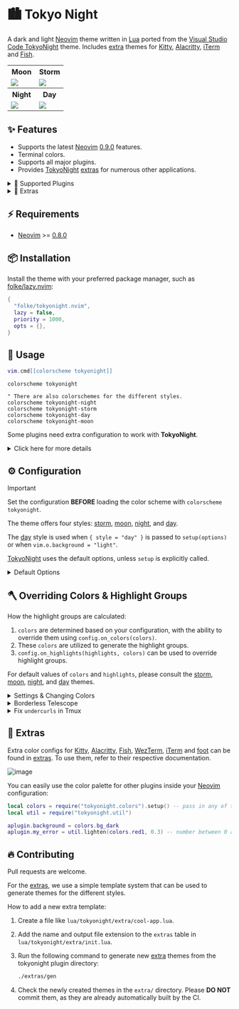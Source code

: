 # 🏙 Tokyo Night

A dark and light [Neovim](https://github.com/neovim/neovim) theme written in
[Lua](https://www.lua.org) ported from the [Visual Studio Code
TokyoNight](https://github.com/enkia/tokyo-night-vscode-theme) theme. Includes
[extra](#-extras) themes for [Kitty](https://sw.kovidgoyal.net/kitty/conf.html),
[Alacritty](https://github.com/alacritty/alacritty),
[iTerm](https://iterm2.com/) and
[Fish](https://fishshell.com/docs/current/index.html).

<table width="100%">
  <tr>
    <th>Moon</th>
    <th>Storm</th>
  </tr>
  <tr>
    <td width="50%">
      <img src="https://user-images.githubusercontent.com/292349/190951628-10ba28a1-57ff-4479-8eab-47400a402242.png" />
    </td>
    <td width="50%">
      <img src="https://user-images.githubusercontent.com/292349/115295095-3a9e5080-a10e-11eb-9aed-6054488c46ce.png" />
    </td>
  </tr>
  <tr>
    <th>Night</th>
    <th>Day</th>
  </tr>
  <tr>
    <td width="50%">
      <img src="https://user-images.githubusercontent.com/292349/115295327-7afdce80-a10e-11eb-89b3-2591262bf95a.png" />
    </td>
    <td width="50%">
      <img src="https://user-images.githubusercontent.com/292349/115996270-78c6c480-a593-11eb-8ed0-7d1400b058f5.png" />
    </td>
  </tr>
</table>

## ✨ Features

- Supports the latest [Neovim](https://github.com/neovim/neovim)
  [0.9.0](https://github.com/neovim/neovim/releases/tag/v0.9.0) features.
- Terminal colors.
- Supports all major plugins.
- Provides [TokyoNight](https://github.com/folke/tokyonight.nvim)
  [extras](#-extras) for numerous other applications.

<details>
<summary>🎨 Supported Plugins</summary>

<!-- plugins:start -->

| Plugin | Source |
| --- | --- |
| [aerial.nvim](https://github.com/stevearc/aerial.nvim) | [`aerial`](lua/tokyonight/groups/aerial.lua) |
| [ale](https://github.com/dense-analysis/ale) | [`ale`](lua/tokyonight/groups/ale.lua) |
| [alpha-nvim](https://github.com/goolord/alpha-nvim) | [`alpha`](lua/tokyonight/groups/alpha.lua) |
| [barbar.nvim](https://github.com/romgrk/barbar.nvim) | [`barbar`](lua/tokyonight/groups/barbar.lua) |
| [bufferline.nvim](https://github.com/akinsho/bufferline.nvim) | [`bufferline`](lua/tokyonight/groups/bufferline.lua) |
| [nvim-cmp](https://github.com/hrsh7th/nvim-cmp) | [`cmp`](lua/tokyonight/groups/cmp.lua) |
| [nvim-dap](https://github.com/mfussenegger/nvim-dap) | [`dap`](lua/tokyonight/groups/dap.lua) |
| [dashboard-nvim](https://github.com/glepnir/dashboard-nvim) | [`dashboard`](lua/tokyonight/groups/dashboard.lua) |
| [flash.nvim](https://github.com/folke/flash.nvim) | [`flash`](lua/tokyonight/groups/flash.lua) |
| [fzf-lua](https://github.com/ibhagwan/fzf-lua) | [`fzf`](lua/tokyonight/groups/fzf.lua) |
| [vim-gitgutter](https://github.com/airblade/vim-gitgutter) | [`gitgutter`](lua/tokyonight/groups/gitgutter.lua) |
| [gitsigns.nvim](https://github.com/lewis6991/gitsigns.nvim) | [`gitsigns`](lua/tokyonight/groups/gitsigns.lua) |
| [glyph-palette.vim](https://github.com/lambdalisue/glyph-palette.vim) | [`glyph-palette`](lua/tokyonight/groups/glyph-palette.lua) |
| [headlines.nvim](https://github.com/lukas-reineke/headlines.nvim) | [`headlines`](lua/tokyonight/groups/headlines.lua) |
| [hop.nvim](https://github.com/phaazon/hop.nvim) | [`hop`](lua/tokyonight/groups/hop.lua) |
| [vim-illuminate](https://github.com/RRethy/vim-illuminate) | [`illuminate`](lua/tokyonight/groups/illuminate.lua) |
| [indent-blankline.nvim](https://github.com/lukas-reineke/indent-blankline.nvim) | [`indent-blankline`](lua/tokyonight/groups/indent-blankline.lua) |
| [indentmini.nvim](https://github.com/nvimdev/indentmini.nvim) | [`indentmini`](lua/tokyonight/groups/indentmini.lua) |
| [lazy.nvim](https://github.com/folke/lazy.nvim) | [`lazy`](lua/tokyonight/groups/lazy.lua) |
| [leap.nvim](https://github.com/ggandor/leap.nvim) | [`leap`](lua/tokyonight/groups/leap.lua) |
| [lspsaga.nvim](https://github.com/glepnir/lspsaga.nvim) | [`lspsaga`](lua/tokyonight/groups/lspsaga.lua) |
| [mini.animate](https://github.com/echasnovski/mini.animate) | [`mini_animate`](lua/tokyonight/groups/mini_animate.lua) |
| [mini.clue](https://github.com/echasnovski/mini.clue) | [`mini_clue`](lua/tokyonight/groups/mini_clue.lua) |
| [mini.completion](https://github.com/echasnovski/mini.completion) | [`mini_completion`](lua/tokyonight/groups/mini_completion.lua) |
| [mini.cursorword](https://github.com/echasnovski/mini.cursorword) | [`mini_cursorword`](lua/tokyonight/groups/mini_cursorword.lua) |
| [mini.deps](https://github.com/echasnovski/mini.deps) | [`mini_deps`](lua/tokyonight/groups/mini_deps.lua) |
| [mini.diff](https://github.com/echasnovski/mini.diff) | [`mini_diff`](lua/tokyonight/groups/mini_diff.lua) |
| [mini.files](https://github.com/echasnovski/mini.files) | [`mini_files`](lua/tokyonight/groups/mini_files.lua) |
| [mini.hipatterns](https://github.com/echasnovski/mini.hipatterns) | [`mini_hipatterns`](lua/tokyonight/groups/mini_hipatterns.lua) |
| [mini.icons](https://github.com/echasnovski/mini.icons) | [`mini_icons`](lua/tokyonight/groups/mini_icons.lua) |
| [mini.indentscope](https://github.com/echasnovski/mini.indentscope) | [`mini_indentscope`](lua/tokyonight/groups/mini_indentscope.lua) |
| [mini.jump](https://github.com/echasnovski/mini.jump) | [`mini_jump`](lua/tokyonight/groups/mini_jump.lua) |
| [mini.map](https://github.com/echasnovski/mini.map) | [`mini_map`](lua/tokyonight/groups/mini_map.lua) |
| [mini.notify](https://github.com/echasnovski/mini.notify) | [`mini_notify`](lua/tokyonight/groups/mini_notify.lua) |
| [mini.operators](https://github.com/echasnovski/mini.operators) | [`mini_operators`](lua/tokyonight/groups/mini_operators.lua) |
| [mini.pick](https://github.com/echasnovski/mini.pick) | [`mini_pick`](lua/tokyonight/groups/mini_pick.lua) |
| [mini.starter](https://github.com/echasnovski/mini.starter) | [`mini_starter`](lua/tokyonight/groups/mini_starter.lua) |
| [mini.statusline](https://github.com/echasnovski/mini.statusline) | [`mini_statusline`](lua/tokyonight/groups/mini_statusline.lua) |
| [mini.surround](https://github.com/echasnovski/mini.surround) | [`mini_surround`](lua/tokyonight/groups/mini_surround.lua) |
| [mini.tabline](https://github.com/echasnovski/mini.tabline) | [`mini_tabline`](lua/tokyonight/groups/mini_tabline.lua) |
| [mini.test](https://github.com/echasnovski/mini.test) | [`mini_test`](lua/tokyonight/groups/mini_test.lua) |
| [mini.trailspace](https://github.com/echasnovski/mini.trailspace) | [`mini_trailspace`](lua/tokyonight/groups/mini_trailspace.lua) |
| [nvim-navic](https://github.com/SmiteshP/nvim-navic) | [`navic`](lua/tokyonight/groups/navic.lua) |
| [neo-tree.nvim](https://github.com/nvim-neo-tree/neo-tree.nvim) | [`neo-tree`](lua/tokyonight/groups/neo-tree.lua) |
| [neogit](https://github.com/TimUntersberger/neogit) | [`neogit`](lua/tokyonight/groups/neogit.lua) |
| [neotest](https://github.com/nvim-neotest/neotest) | [`neotest`](lua/tokyonight/groups/neotest.lua) |
| [noice.nvim](https://github.com/folke/noice.nvim) | [`noice`](lua/tokyonight/groups/noice.lua) |
| [nvim-notify](https://github.com/rcarriga/nvim-notify) | [`notify`](lua/tokyonight/groups/notify.lua) |
| [nvim-tree.lua](https://github.com/kyazdani42/nvim-tree.lua) | [`nvim-tree`](lua/tokyonight/groups/nvim-tree.lua) |
| [octo.nvim](https://github.com/pwntester/octo.nvim) | [`octo`](lua/tokyonight/groups/octo.lua) |
| [rainbow-delimiters.nvim](https://github.com/HiPhish/rainbow-delimiters.nvim) | [`rainbow`](lua/tokyonight/groups/rainbow.lua) |
| [nvim-scrollbar](https://github.com/petertriho/nvim-scrollbar) | [`scrollbar`](lua/tokyonight/groups/scrollbar.lua) |
| [vim-sneak](https://github.com/justinmk/vim-sneak) | [`sneak`](lua/tokyonight/groups/sneak.lua) |
| [telescope.nvim](https://github.com/nvim-telescope/telescope.nvim) | [`telescope`](lua/tokyonight/groups/telescope.lua) |
| [nvim-treesitter-context](https://github.com/nvim-treesitter/nvim-treesitter-context) | [`treesitter-context`](lua/tokyonight/groups/treesitter-context.lua) |
| [trouble.nvim](https://github.com/folke/trouble.nvim) | [`trouble`](lua/tokyonight/groups/trouble.lua) |
| [headlines.nvim](https://github.com/lukas-reineke/headlines.nvim) | [`vimwiki`](lua/tokyonight/groups/vimwiki.lua) |
| [which-key.nvim](https://github.com/folke/which-key.nvim) | [`which-key`](lua/tokyonight/groups/which-key.lua) |
| [yanky.nvim](https://github.com/gbprod/yanky.nvim) | [`yanky`](lua/tokyonight/groups/yanky.lua) |

<!-- plugins:end -->

</details>

<details>
<summary>🍭 Extras</summary>

<!-- extras:start -->

| Tool | Extra |
| --- | --- |
| [Alacritty](https://github.com/alacritty/alacritty) | [extras/alacritty](extras/alacritty) |
| [Delta](https://github.com/dandavison/delta) | [extras/delta](extras/delta) |
| [Dunst](https://dunst-project.org/) | [extras/dunst](extras/dunst) |
| [Fish](https://fishshell.com/docs/current/index.html) | [extras/fish](extras/fish) |
| [Fish Themes](https://fishshell.com/docs/current/interactive.html#syntax-highlighting) | [extras/fish_themes](extras/fish_themes) |
| [Foot](https://codeberg.org/dnkl/foot) | [extras/foot](extras/foot) |
| [Fzf](https://github.com/junegunn/fzf) | [extras/fzf](extras/fzf) |
| [GitUI](https://github.com/extrawurst/gitui) | [extras/gitui](extras/gitui) |
| [GNOME Terminal](https://gitlab.gnome.org/GNOME/gnome-terminal) | [extras/gnome_terminal](extras/gnome_terminal) |
| [Helix](https://helix-editor.com/) | [extras/helix](extras/helix) |
| [iTerm](https://iterm2.com/) | [extras/iterm](extras/iterm) |
| [Kitty](https://sw.kovidgoyal.net/kitty/conf.html) | [extras/kitty](extras/kitty) |
| [Lazygit](https://github.com/jesseduffield/lazygit) | [extras/lazygit](extras/lazygit) |
| [Lua Table for testing](https://www.lua.org) | [extras/lua](extras/lua) |
| [Prism](https://prismjs.com) | [extras/prism](extras/prism) |
| [Slack](https://slack.com) | [extras/slack](extras/slack) |
| [Spotify Player](https://github.com/aome510/spotify-player) | [extras/spotify_player](extras/spotify_player) |
| [Sublime Text](https://www.sublimetext.com/docs/themes) | [extras/sublime](extras/sublime) |
| [Terminator](https://gnome-terminator.readthedocs.io/en/latest/config.html) | [extras/terminator](extras/terminator) |
| [Tilix](https://github.com/gnunn1/tilix) | [extras/tilix](extras/tilix) |
| [Tmux](https://github.com/tmux/tmux/wiki) | [extras/tmux](extras/tmux) |
| [Vim](https://vimhelp.org/) | [extras/vim](extras/vim) |
| [WezTerm](https://wezfurlong.org/wezterm/config/files.html) | [extras/wezterm](extras/wezterm) |
| [Windows Terminal](https://aka.ms/terminal-documentation) | [extras/windows_terminal](extras/windows_terminal) |
| [Xfce Terminal](https://docs.xfce.org/apps/terminal/advanced) | [extras/xfceterm](extras/xfceterm) |
| [Xresources](https://wiki.archlinux.org/title/X_resources) | [extras/xresources](extras/xresources) |
| [Yazi](https://github.com/sxyazi/yazi) | [extras/yazi](extras/yazi) |
| [Zathura](https://pwmt.org/projects/zathura/) | [extras/zathura](extras/zathura) |
| [Zellij](https://zellij.dev/) | [extras/zellij](extras/zellij) |

<!-- extras:end -->

</details>

## ⚡️ Requirements

- [Neovim](https://github.com/neovim/neovim) >=
  [0.8.0](https://github.com/neovim/neovim/releases/tag/v0.8.0)

## 📦 Installation

Install the theme with your preferred package manager, such as
[folke/lazy.nvim](https://github.com/folke/lazy.nvim):

```lua
{
  "folke/tokyonight.nvim",
  lazy = false,
  priority = 1000,
  opts = {},
}
```

## 🚀 Usage

```lua
vim.cmd[[colorscheme tokyonight]]
```

```vim
colorscheme tokyonight

" There are also colorschemes for the different styles.
colorscheme tokyonight-night
colorscheme tokyonight-storm
colorscheme tokyonight-day
colorscheme tokyonight-moon
```

Some plugins need extra configuration to work with **TokyoNight**.

<details>
  <summary>Click here for more details</summary>

### [Barbecue](https://github.com/utilyre/barbecue.nvim)

```lua
-- Lua
require('barbecue').setup {
  -- ... your barbecue config
  theme = 'tokyonight',
  -- ... your barbecue config
}
```

### [Lualine](https://github.com/nvim-lualine/lualine.nvim)

```lua
-- Lua
require('lualine').setup {
  options = {
    -- ... your lualine config
    theme = 'tokyonight'
    -- ... your lualine config
  }
}
```

### [Lightline](https://github.com/itchyny/lightline.vim)

```vim
" Vim Script
let g:lightline = {'colorscheme': 'tokyonight'}
```

</details>

## ⚙️ Configuration

> [!IMPORTANT]
> Set the configuration **BEFORE** loading the color scheme with `colorscheme tokyonight`.

The theme offers four styles: [storm](#storm), [moon](#moon), [night](#night),
and [day](#day).

The [day](#day) style is used when `{ style = "day" }` is passed to
`setup(options)` or when `vim.o.background = "light"`.

[TokyoNight](https://github.com/folke/tokyonight.nvim) uses the default options,
unless `setup` is explicitly called.

<details>
  <summary>Default Options</summary>

<!-- config:start -->

```lua
---@class tokyonight.Config
---@field on_colors fun(colors: ColorScheme)
---@field on_highlights fun(highlights: tokyonight.Highlights, colors: ColorScheme)
M.defaults = {
  style = "moon", -- The theme comes in three styles, `storm`, a darker variant `night` and `day`
  light_style = "day", -- The theme is used when the background is set to light
  transparent = false, -- Enable this to disable setting the background color
  terminal_colors = true, -- Configure the colors used when opening a `:terminal` in Neovim
  styles = {
    -- Style to be applied to different syntax groups
    -- Value is any valid attr-list value for `:help nvim_set_hl`
    comments = { italic = true },
    keywords = { italic = true },
    functions = {},
    variables = {},
    -- Background styles. Can be "dark", "transparent" or "normal"
    sidebars = "dark", -- style for sidebars, see below
    floats = "dark", -- style for floating windows
  },
  day_brightness = 0.3, -- Adjusts the brightness of the colors of the **Day** style. Number between 0 and 1, from dull to vibrant colors
  dim_inactive = false, -- dims inactive windows
  lualine_bold = false, -- When `true`, section headers in the lualine theme will be bold

  --- You can override specific color groups to use other groups or a hex color
  --- function will be called with a ColorScheme table
  ---@param colors ColorScheme
  on_colors = function(colors) end,

  --- You can override specific highlights to use other groups or a hex color
  --- function will be called with a Highlights and ColorScheme table
  ---@param highlights tokyonight.Highlights
  ---@param colors ColorScheme
  on_highlights = function(highlights, colors) end,

  cache = true, -- When set to true, the theme will be cached for better performance

  ---@type table<string, boolean|{enabled:boolean}>
  plugins = {
    -- enable all plugins when not using lazy.nvim
    -- set to false to manually enable/disable plugins
    all = package.loaded.lazy == nil,
    -- uses your plugin manager to automatically enable needed plugins
    -- currently only lazy.nvim is supported
    auto = true,
    -- add any plugins here that you want to enable
    -- for all possible plugins, see:
    --   * https://github.com/folke/tokyonight.nvim/tree/main/lua/tokyonight/groups
    -- telescope = true,
  },
}
```

<!-- config:end -->

</details>

## 🪓 Overriding Colors & Highlight Groups

How the highlight groups are calculated:

1. `colors` are determined based on your configuration, with the ability to
   override them using `config.on_colors(colors)`.
1. These `colors` are utilized to generate the highlight groups.
1. `config.on_highlights(highlights, colors)` can be used to override highlight
   groups.

For default values of `colors` and `highlights`, please consult the
[storm](extras/lua/tokyonight_storm.lua),
[moon](extras/lua/tokyonight_moon.lua),
[night](extras/lua/tokyonight_night.lua), and
[day](extras/lua/tokyonight_day.lua) themes.

<details>
  <summary>Settings & Changing Colors</summary>

```lua
require("tokyonight").setup({
  -- use the night style
  style = "night",
  -- disable italic for functions
  styles = {
    functions = {}
  },
  -- Change the "hint" color to the "orange" color, and make the "error" color bright red
  on_colors = function(colors)
    colors.hint = colors.orange
    colors.error = "#ff0000"
  end
})
```

</details>

<details>
  <summary>Borderless Telescope</summary>

```lua
require("tokyonight").setup({
  on_highlights = function(hl, c)
    local prompt = "#2d3149"
    hl.TelescopeNormal = {
      bg = c.bg_dark,
      fg = c.fg_dark,
    }
    hl.TelescopeBorder = {
      bg = c.bg_dark,
      fg = c.bg_dark,
    }
    hl.TelescopePromptNormal = {
      bg = prompt,
    }
    hl.TelescopePromptBorder = {
      bg = prompt,
      fg = prompt,
    }
    hl.TelescopePromptTitle = {
      bg = prompt,
      fg = prompt,
    }
    hl.TelescopePreviewTitle = {
      bg = c.bg_dark,
      fg = c.bg_dark,
    }
    hl.TelescopeResultsTitle = {
      bg = c.bg_dark,
      fg = c.bg_dark,
    }
  end,
})
```

</details>

<details>
  <summary>Fix <code>undercurls</code> in Tmux</summary>

To have undercurls show up and in color, add the following to your
[Tmux](https://github.com/tmux/tmux) configuration file:

```sh
# Undercurl
set -g default-terminal "${TERM}"
set -as terminal-overrides ',*:Smulx=\E[4::%p1%dm'  # undercurl support
set -as terminal-overrides ',*:Setulc=\E[58::2::%p1%{65536}%/%d::%p1%{256}%/%{255}%&%d::%p1%{255}%&%d%;m'  # underscore colours - needs tmux-3.0
```

</details>

## 🍭 Extras

Extra color configs for [Kitty](https://sw.kovidgoyal.net/kitty/conf.html),
[Alacritty](https://github.com/alacritty/alacritty),
[Fish](https://fishshell.com/docs/current/index.html), [WezTerm](https://wezfurlong.org/wezterm/config/files.html),
[iTerm](https://iterm2.com/) and [foot](https://codeberg.org/dnkl/foot) can be
found in [extras](extras/). To use them, refer to their respective
documentation.

![image](https://user-images.githubusercontent.com/292349/115395546-d8d6f880-a198-11eb-98fb-a1194787701d.png)

You can easily use the color palette for other plugins inside your
[Neovim](https://github.com/neovim/neovim) configuration:

```lua
local colors = require("tokyonight.colors").setup() -- pass in any of the config options as explained above
local util = require("tokyonight.util")

aplugin.background = colors.bg_dark
aplugin.my_error = util.lighten(colors.red1, 0.3) -- number between 0 and 1. 0 results in white, 1 results in red1
```

## 🔥 Contributing

Pull requests are welcome.

For the [extras](#-extras), we use a simple template system that can be used to
generate themes for the different styles.

How to add a new extra template:

1. Create a file like `lua/tokyonight/extra/cool-app.lua`.
2. Add the name and output file extension to the `extras` table in
   `lua/tokyonight/extra/init.lua`.
3. Run the following command to generate new [extra](#-extras) themes from the tokyonight plugin directory:

   ```sh
   ./extras/gen
   ```

4. Check the newly created themes in the `extra/` directory. Please **DO NOT**
   commit them, as they are already automatically built by the CI.
